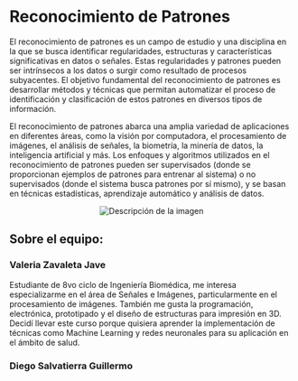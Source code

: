 # Reconocimiento de Patrones


El reconocimiento de patrones es un campo de estudio y una disciplina en la que se busca identificar regularidades, estructuras y características significativas en datos o señales. Estas regularidades y patrones pueden ser intrínsecos a los datos o surgir como resultado de procesos subyacentes. El objetivo fundamental del reconocimiento de patrones es desarrollar métodos y técnicas que permitan automatizar el proceso de identificación y clasificación de estos patrones en diversos tipos de información.

El reconocimiento de patrones abarca una amplia variedad de aplicaciones en diferentes áreas, como la visión por computadora, el procesamiento de imágenes, el análisis de señales, la biometría, la minería de datos, la inteligencia artificial y más. Los enfoques y algoritmos utilizados en el reconocimiento de patrones pueden ser supervisados (donde se proporcionan ejemplos de patrones para entrenar al sistema) o no supervisados (donde el sistema busca patrones por sí mismo), y se basan en técnicas estadísticas, aprendizaje automático y análisis de datos.

<p align="center">
  <img src="https://4.bp.blogspot.com/-29odUWGMwCY/V6cLfEnq1yI/AAAAAAAAA-A/BBJHLYBYUdArfJOToAX5WmCYqy-lgmbtgCLcB/s1600/1.png" alt="Descripción de la imagen">
</p>


## Sobre el equipo:
### Valeria Zavaleta Jave
Estudiante de 8vo ciclo de Ingeniería Biomédica, me interesa especializarme en el área de Señales e Imágenes, particularmente en el procesamiento de imágenes. También me gusta la programación, electrónica, prototipado y el diseño de estructuras para impresión en 3D. Decidí llevar este curso porque quisiera aprender la implementación de técnicas como Machine Learning y redes neuronales para su aplicación en el ámbito de salud.
### Diego Salvatierra Guillermo
